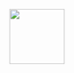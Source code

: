 <div id="header" align="center">
  <img src="https://miro.medium.com/v2/resize:fit:720/format:webp/1*anv26PNELOHtrOdg5spOIA.png" width="100"/>
</div>
